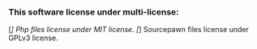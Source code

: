 ### This software license under multi-license:
[*] Php files license under MIT license.
[*] Sourcepawn files license under GPLv3 license.

